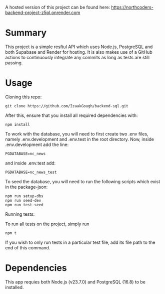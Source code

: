 
A hosted version of this project can be found here: https://northcoders-backend-project-z5pl.onrender.com

# Summary

This project is a simple resftul API which uses Node.js, PostgreSQL and both Supabase and Render for hosting. 
It is also makes use of a GitHub actions to continuously integrate any commits as long as tests are still passing.
# Usage

Cloning this repo:

    git clone https://github.com/IzaakGough/backend-sql.git 

After this, ensure that you install all required dependencies with: 

    npm install 

To work with the database, you will need to first create two .env files, namely .env.development and .env.test in the root directory.
Now, inside .env.development add the line:

    PGDATABASE=nc_news

and inside .env.test add:

    PGDATABASE=nc_news_test

To seed the database, you will need to run the following scripts which exist in the package-json:

    npm run setup-dbs
    npm run seed-dev
    npm run test-seed


Running tests:

To run all tests on the project, simply run

    npm t

If you wish to only run tests in a particular test file, add its file path to the end of this command.


# Dependencies

This app requies both Node.js (v23.7.0) and PostgreSQL (16.8) to be installed.




















